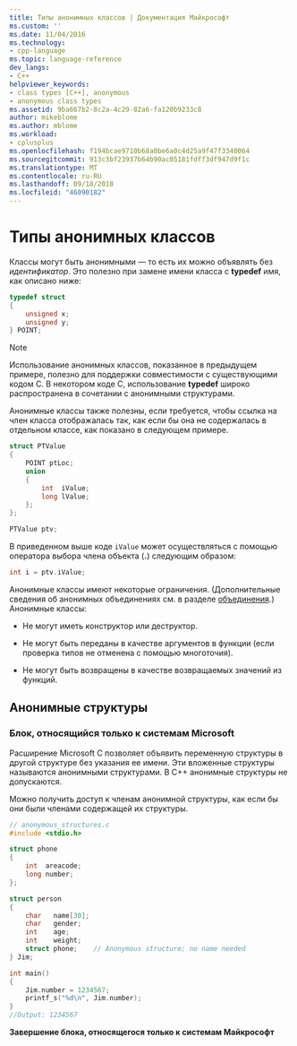 ```yaml
---
title: Типы анонимных классов | Документация Майкрософт
ms.custom: ''
ms.date: 11/04/2016
ms.technology:
- cpp-language
ms.topic: language-reference
dev_langs:
- C++
helpviewer_keywords:
- class types [C++], anonymous
- anonymous class types
ms.assetid: 9ba667b2-8c2a-4c29-82a6-fa120b9233c8
author: mikeblome
ms.author: mblome
ms.workload:
- cplusplus
ms.openlocfilehash: f194bcae9710b68a0be6a0c4d25a9f47f3340064
ms.sourcegitcommit: 913c3bf23937b64b90ac05181fdff3df947d9f1c
ms.translationtype: MT
ms.contentlocale: ru-RU
ms.lasthandoff: 09/18/2018
ms.locfileid: "46090182"
---
```

# <a name="anonymous-class-types"></a>Типы анонимных классов

Классы могут быть анонимными — то есть их можно объявлять без *идентификатор*. Это полезно при замене имени класса с **typedef** имя, как описано ниже:

```cpp
typedef struct
{
    unsigned x;
    unsigned y;
} POINT;
```

> [!NOTE]
>  Использование анонимных классов, показанное в предыдущем примере, полезно для поддержки совместимости с существующими кодом C. В некотором коде C, использование **typedef** широко распространена в сочетании с анонимными структурами.

Анонимные классы также полезны, если требуется, чтобы ссылка на член класса отображалась так, как если бы она не содержалась в отдельном классе, как показано в следующем примере.

```cpp
struct PTValue
{
    POINT ptLoc;
    union
    {
        int  iValue;
        long lValue;
    };
};

PTValue ptv;
```

В приведенном выше коде `iValue` может осуществляться с помощью оператора выбора члена объекта (**.**) следующим образом:

```cpp
int i = ptv.iValue;
```

Анонимные классы имеют некоторые ограничения. (Дополнительные сведения об анонимных объединениях см. в разделе [объединения](../cpp/unions.md).) Анонимные классы:

- Не могут иметь конструктор или деструктор.

- Не могут быть переданы в качестве аргументов в функции (если проверка типов не отменена с помощью многоточия).

- Не могут быть возвращены в качестве возвращаемых значений из функций.

## <a name="anonymous-structs"></a>Анонимные структуры

### <a name="microsoft-specific"></a>Блок, относящийся только к системам Microsoft

Расширение Microsoft C позволяет объявить переменную структуры в другой структуре без указания ее имени. Эти вложенные структуры называются анонимными структурами. В C++ анонимные структуры не допускаются.

Можно получить доступ к членам анонимной структуры, как если бы они были членами содержащей их структуры.

```cpp
// anonymous_structures.c
#include <stdio.h>

struct phone
{
    int  areacode;
    long number;
};

struct person
{
    char   name[30];
    char   gender;
    int    age;
    int    weight;
    struct phone;    // Anonymous structure; no name needed
} Jim;

int main()
{
    Jim.number = 1234567;
    printf_s("%d\n", Jim.number);
}
//Output: 1234567
```

**Завершение блока, относящегося только к системам Майкрософт**